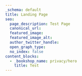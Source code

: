 ```yaml
---
_schema: default
title: Landing Page
seo:
  page_description: Test Page
  canonical_url:
  featured_image:
  featured_image_alt:
  author_twitter_handle:
  open_graph_type:
  no_index: false
content_blocks:
  - _bookshop_name: privacy/hero
    title: Test
---
```


